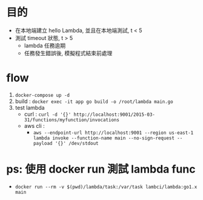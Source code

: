 # 目的
- 在本地端建立 hello Lambda, 並且在本地端測試, t < 5
- 測試 timeout 狀態, t > 5
    - lambda 任務逾期
    - 任務發生錯誤後, 模擬程式結束前處理

# flow
1. `docker-compose up -d`
2. build : `docker exec -it app go build -o /root/lambda main.go`
3. test lambda
    - curl : `curl -d '{}' http://localhost:9001/2015-03-31/functions/myfunction/invocations`
    - aws cli : 
        - `aws --endpoint-url http://localhost:9001 --region us-east-1 lambda invoke --function-name main --no-sign-request --payload '{}' /dev/stdout`

# ps: 使用 docker run 測試 lambda func
- `docker run --rm -v $(pwd)/lambda/task:/var/task lambci/lambda:go1.x main`
